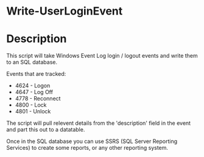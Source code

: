 # Write-UserLoginEvent

# Description

This script will take Windows Event Log login / logout events and write them to an SQL database.

Events that are tracked:

* 4624 - Logon
* 4647 - Log Off
* 4778 - Reconnect
* 4800 - Lock
* 4801 - Unlock

The script will pull relevent details from the 'description' field in the event and part this out to a datatable.

Once in the SQL database you can use SSRS (SQL Server Reporting Services) to create some reports, or any other reporting system.